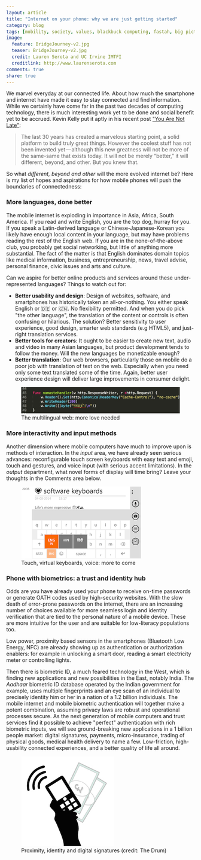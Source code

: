 ```yaml
---
layout: article
title: "Internet on your phone: why we are just getting started"
category: blog
tags: [mobility, society, values, blackbuck computing, fastah, big picture, siddharth mathur, mission ]
image:
  feature: BridgeJourney-v2.jpg
  teaser: BridgeJourney-v2.jpg
  credit: Lauren Serota and UC Irvine IMTFI
  creditlink: http://www.laurenserota.com
comments: true
share: true
---
```


We marvel everyday at our connected life. About how much the smartphone and internet have made it easy to stay connected and find information. While we certainly have come far in the past two decades of computing technology, there is much interesting work yet to be done and social benefit yet to be accrued. Kevin Kelly put it aptly in his recent post ["You Are Not Late"](https://medium.com/message/you-are-not-late-b3d76f963142): 

>The last 30 years has created a marvelous starting point, a solid platform to build truly great things. However the coolest stuff has not been invented yet — although this new greatness will not be more of the same-same that exists today. It will not be merely “better,” it will different, beyond, and other. But you knew that.

So what _different, beyond and other_ will the more evolved internet be? Here is my list of hopes and aspirations for how mobile phones will push the boundaries of connectedness:

### More languages, done better
The mobile internet is exploding in importance in Asia, Africa, South America. If you read and write English, you are the top dog, hurray for you. If you speak a Latin-derived language or Chinese-Japanese-Korean you likely have enough local content in your language, but may have problems reading the rest of the English web. If you are in the none-of-the-above club, you probably get social networking, but little of anything more substantial. The fact of the matter is that English dominates domain topics like medical information, business, entrepreneurship, news, travel advise, personal finance, civic issues and arts and culture. 

Can we aspire for better online products and services around these under-represented languages? Things to watch out for:

* **Better usability and design**: Design of websites, software, and smartphones has historically taken an all-or-nothing. You either speak English or :de: or :cn:. No flexibility permitted. And when you do pick "the other language", the translation of the content or controls is often confusing or hilarious. The solution? Better sensitivity to user experience, good design, smarter web standards (e.g HTML5), and just-right translation services.
* **Better tools for creators**: It ought to be easier to create new text, audio and video in many Asian languages, but product development tends to follow the money. Will the new languages be monetizable enough? 
* **Better translation**: Our web browsers, particularly those on mobile do a poor job with translation of text on the web. Especially when you need only some text translated some of the time. Again, better user experience design will deliver large improvements in consumer delight.

<figure>
	<a><img src="/images/HindiTextInGo.jpg"></a>
	<figcaption><a title="The multilingual web: more love needed">The multilingual web: more love needed</a></figcaption>
</figure>

### More interactivity and input methods
Another dimension where mobile computers have much to improve upon is methods of interaction. In the _input_ area, we have already seen serious advances: reconfigurable touch screen keyboards with easy text and emoji, touch and gestures, and voice input (with serious accent limitations). In the _output_ department, what novel forms of display will time bring? Leave your thoughts in the Comments area below.
<figure>
	<a><img src="/images/MoreExpressiveInput.png"></a>
	<figcaption><a title="Touch, virtual keyboards, voice: more to come">Touch, virtual keyboards, voice: more to come</a></figcaption>
</figure>

### Phone with biometrics: a trust and identity hub
Odds are you have already used your phone to receive on-time passwords or generate OATH codes used by high-security websites. With the slow death of error-prone passwords on the internet, there are an increasing number of choices available for more seamless login and identity verification that are tied to the personal nature of a mobile device. These are more intuitive for the user and are suitable for low-literacy populations too. 

Low power, proximity based sensors in the smartphones (Bluetooth Low Energy, NFC) are already showing up as authentication or authorization enablers: for example in unlocking a smart door, reading a smart electricity meter or controlling lights. 

Then there is biometric ID, a much feared technology in the West, which is finding new applications and new possibilities in the East, notably India. The _Aadhaar_ biometric ID database operated by the Indian government for example, uses multiple fingerprints and an eye scan of an individual to precisely identity him or her in a nation of a 1.2 billion individuals. The mobile internet and mobile biometric authentication will together make a potent combination, assuming privacy laws are robust and operational processes secure. As the next generation of mobile computers and trust services find it possible to achieve "perfect" authentication with rich biometric inputs, we will see ground-breaking new applications in a 1 billion people market: digital signatures, payments, micro-insurance, trading of physical goods, medical health delivery to name a few. Low-friction, high-usability connected experiences, and a better quality of life all around. 
<figure>
	<a><img src="/images/Precedentpic.jpg"></a>
	<figcaption><a title="Proximity, identity and digital signatures">Proximity, identity and digital signatures (credit: The Drum)</a></figcaption>
</figure>